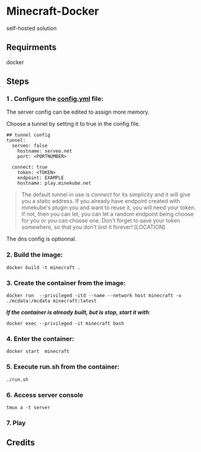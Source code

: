 # Minecraft-Docker
self-hosted solution

## Requirments
docker

## Steps

### 1 . Configure the [config.yml](config.yml) file:

The server config can be edited to assign more memory.

Choose a tunnel by setting it to true in the config file.

    ## tunnel config
    tunnel:
      serveo: false
        hostname: serveo.net
        port: <PORTNUMBER>
    
      connect: true
        token: <TOKEN>
        endpoint: EXAMPLE
        hostname: play.minekube.net
        
> The default tunnel in use is *connect* for its simplicity and it will
> give you a static address. If you already have endpoint created with
> minekube's plugin you and want to reuse it, you will need your token.
> If not, then you can let, you can let a random endpoint being choose
> for you or you can choose one. Don't forget to save your token
> somewhere, so that you don't lost it forever! [LOCATION]

The dns config is optionnal.

### 2. Build the image:

    docker build -t minecraft .

### 3. Create the container from the image:

    docker run  --privileged -itd --name --network host minecraft -v ./mcdata:/mcdata minecraft:latest

 ***If the container is already built, but is stop, start it with***:

    docker exec --privileged -it minecraft bash

### 4. Enter the container:

    docker start  minecraft
 
### 5. Execute run.sh from the container:

    ./run.sh

### 6. Access server console

    tmux a -t server
 
### 7. Play

## Credits

